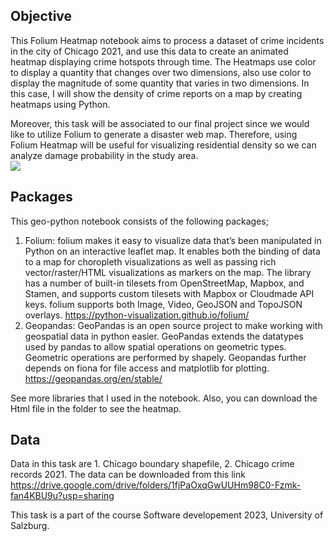## Objective
This Folium Heatmap notebook aims to process a dataset of crime incidents in the city of Chicago 2021, and use this data to create an animated heatmap displaying crime hotspots through time.
The Heatmaps use color to display a quantity that changes over two dimensions, also use color to display the magnitude of some quantity that varies in two dimensions.
In this case, I will show the density of crime reports on a map by creating heatmaps using Python.

Moreover, this task will be associated to our final project since we would like to utilize Folium to generate a disaster web map. Therefore, using Folium Heatmap will be useful for visualizing residential density so we can analyze damage probability in the study area.     
<img src="https://github.com/parindapannoon/PLUS_softwaredev_2023_Parinda/blob/c58339030278d12b0f222f40f55e5d1ad4db7e15/A3/giffile_heatmap.gif">
## Packages
This geo-python notebook consists of the following packages;
1. Folium: folium makes it easy to visualize data that’s been manipulated in Python on an interactive leaflet map. It enables both the binding of data to a map for choropleth visualizations as well as passing rich vector/raster/HTML visualizations as markers on the map.  The library has a number of built-in tilesets from OpenStreetMap, Mapbox, and Stamen, and supports custom tilesets with Mapbox or Cloudmade API keys. folium supports both Image, Video, GeoJSON and TopoJSON overlays. https://python-visualization.github.io/folium/
2. Geopandas: GeoPandas is an open source project to make working with geospatial data in python easier. GeoPandas extends the datatypes used by pandas to allow spatial operations on geometric types. Geometric operations are performed by shapely. Geopandas further depends on fiona for file access and matplotlib for plotting. https://geopandas.org/en/stable/

See more libraries that I used in the notebook. Also, you can download the Html file in the folder to see the heatmap.

## Data
Data in this task are 1. Chicago boundary shapefile, 2. Chicago crime records 2021. The data can be downloaded from this link https://drive.google.com/drive/folders/1fjPaOxqGwUUHm98C0-Fzmk-fan4KBU9u?usp=sharing


This task is a part of the course Software developement 2023, University of Salzburg.
